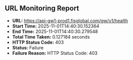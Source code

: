 ## URL Monitoring Report

- **URL:** https://api-gw1-prod1.fisglobal.com/gw/v1/health
- **Start Time:** 2025-11-01T14:40:30.152364
- **End Time:** 2025-11-01T14:40:30.279548
- **Total Time Taken:** 0.127184 seconds
- **HTTP Status Code:** 403
- **Status:** Failure
- **Failure Reason:** HTTP Status Code: 403
